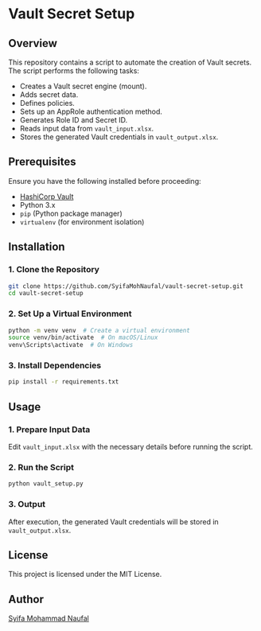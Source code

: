 # Vault Secret Setup

## Overview
This repository contains a script to automate the creation of Vault secrets. The script performs the following tasks:
- Creates a Vault secret engine (mount).
- Adds secret data.
- Defines policies.
- Sets up an AppRole authentication method.
- Generates Role ID and Secret ID.
- Reads input data from `vault_input.xlsx`.
- Stores the generated Vault credentials in `vault_output.xlsx`.

## Prerequisites
Ensure you have the following installed before proceeding:
- [HashiCorp Vault](https://developer.hashicorp.com/vault/docs/install)
- Python 3.x
- `pip` (Python package manager)
- `virtualenv` (for environment isolation)

## Installation

### 1. Clone the Repository
```bash
git clone https://github.com/SyifaMohNaufal/vault-secret-setup.git
cd vault-secret-setup
```

### 2. Set Up a Virtual Environment
```bash
python -m venv venv  # Create a virtual environment
source venv/bin/activate  # On macOS/Linux
venv\Scripts\activate  # On Windows
```

### 3. Install Dependencies
```bash
pip install -r requirements.txt
```

## Usage

### 1. Prepare Input Data
Edit `vault_input.xlsx` with the necessary details before running the script.

### 2. Run the Script
```bash
python vault_setup.py
```

### 3. Output
After execution, the generated Vault credentials will be stored in `vault_output.xlsx`.

## License
This project is licensed under the MIT License.

## Author
[Syifa Mohammad Naufal](https://github.com/SyifaMohNaufal)

